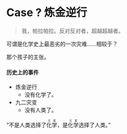 # Case ? 炼金逆行

>我，帕拉帕拉。反对反对者，超越超越者。

可谓是化学史上最恶劣的一次灾难……相较于？

那个孩子的主张。

#### 历史上的事件

* 炼金逆行
  * 没有化学了。
* 九二灾变
  * 没有人类了。

“不是人类选择了<ruby>化学<rt>元素</rt></ruby>，是<ruby>化学<rt>元素</rt></ruby>选择了人类。”